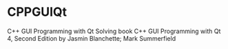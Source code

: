 # CPPGUIQt
C++ GUI Programming with Qt
Solving book C++ GUI Programming with Qt 4, Second Edition
by Jasmin Blanchette; Mark Summerfield
